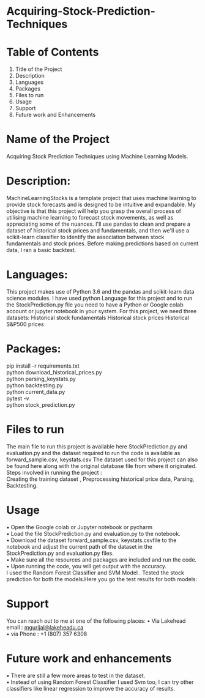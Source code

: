 
# Acquiring-Stock-Prediction-Techniques
# Table of Contents
1.	Title of the Project
2.	Description
3.	Languages
4.	Packages
5.	Files to run
6.	Usage
7.	Support
8.	Future work and Enhancements
# Name of the Project
Acquiring Stock Prediction Techniques using Machine Learning Models.

# Description:
MachineLearningStocks is a template project that uses machine learning to provide stock forecasts and is designed to be intuitive and expandable. My objective is that this project will help you grasp the overall process of utilising machine learning to forecast stock movements, as well as appreciating some of the nuances.
I'll use pandas to clean and prepare a dataset of historical stock prices and fundamentals, and then we'll use a scikit-learn classifier to identify the association between stock fundamentals and stock prices. Before making predictions based on current data, I ran a basic backtest.
# Languages:
This project makes use of Python 3.6 and the pandas and scikit-learn data science modules.
I have used python Language for this project and to run the StockPrediction.py file you need to have a Python or Google colab account or jupyter notebook in your system.
For this project, we need three datasets:
Historical stock fundamentals
Historical stock prices
Historical S&P500 prices
# Packages:
pip install -r requirements.txt <br /> 
python download_historical_prices.py <br />
python parsing_keystats.py <br />
python backtesting.py <br />
python current_data.py <br />
pytest -v <br />
python stock_prediction.py <br />
# Files to run
The main file to run this project is available here StockPrediction.py and evaluation.py and the dataset required to run the code is available as forward_sample.csv, keystats.csv
The dataset used for this project can also be found here along with the original database file from where it originated.
Steps involved in running the project : <br />
Creating the training dataset , Preprocessing historical price data, Parsing, Backtesting.

# Usage
•	Open the Google colab or Jupyter notebook or pycharm <br />
•	Load the file StockPrediction.py and evaluation.py to the notebook. <br />
•	Download the dataset forward_sample.csv, keystats.csvfile to the notebook and adjust the current path of the dataset in the StockPrediction.py and evaluation.py files. <br />
•	Make sure all the resources and packages are included and run the code. <br />
•	Upon running the code, you will get output with the accuracy. <br />
I used the Random Forest Classifier  and SVM Model . Tested the stock prediction for both the models.Here you go the test results for both models:  <br />

# Support
You can reach out to me at one of the following places: 
•	Via Lakehead email : mgurijal@lakeheadu.ca  <br />
•	via Phone : +1 (807) 357 6308 <br />
# Future work and enhancements
•	There are still a few more areas to test in the dataset. <br />
•	Instead of using Random Forest Classifier I used Svm too, I can try other classifiers like linear regression to improve the accuracy of results. <br />



